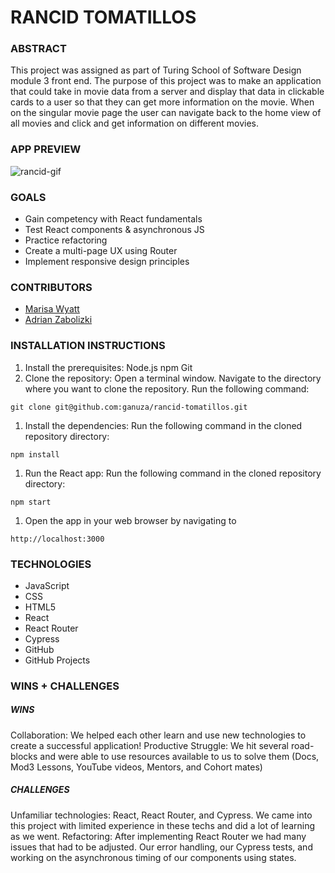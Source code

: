 # RANCID TOMATILLOS


### **ABSTRACT**
This project was assigned as part of Turing School of Software Design module 3 front end.  The purpose of this project was to make an application that could take in movie data from a server and display that data in clickable cards to a user so that they can get more information on the movie. When on the singular movie page the user can navigate back to the home view of all movies and click and get information on different movies.

### **APP PREVIEW**	

![rancid-gif](https://github.com/ganuza/rancid-tomatillos/assets/126411245/a0f244ba-569b-42d3-abe8-947ba62361e5)

### **GOALS**

- Gain competency with React fundamentals
- Test React components & asynchronous JS
- Practice refactoring
- Create a multi-page UX using Router
- Implement responsive design principles

### **CONTRIBUTORS**

- [Marisa Wyatt](https://github.com/Marisa5280)
- [Adrian Zabolizki](https://github.com/ganuza) 

### **INSTALLATION INSTRUCTIONS**

1. Install the prerequisites:
  Node.js
  npm
  Git
1. Clone the repository:
  Open a terminal window.
  Navigate to the directory where you want to clone the repository.
  Run the following command:
  ```
  git clone git@github.com:ganuza/rancid-tomatillos.git
  ```
1. Install the dependencies:
  Run the following command in the cloned repository directory:
  ```
  npm install
  ```
1. Run the React app:
  Run the following command in the cloned repository directory:
  ```
  npm start
  ```
1. Open the app in your web browser by navigating to 
  ```
  http://localhost:3000
  ```
### **TECHNOLOGIES**
- JavaScript
- CSS
- HTML5
- React
- React Router
- Cypress
- GitHub
- GitHub Projects

### **WINS + CHALLENGES**

##### WINS
Collaboration: We helped each other learn and use new technologies to create a successful application!
Productive Struggle: We hit several road-blocks and were able to use resources available to us to solve them (Docs, Mod3 Lessons, YouTube videos, Mentors, and Cohort mates)
##### CHALLENGES 
Unfamiliar technologies: React, React Router, and Cypress. We came into this project with limited experience in these techs and did a lot of learning as we went.
Refactoring: After implementing React Router we had many issues that had to be adjusted. Our error handling, our Cypress tests, and working on the asynchronous timing of our components using states.
